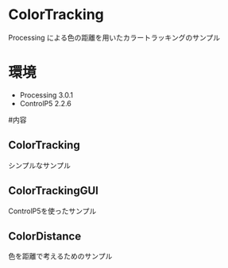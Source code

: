 # ColorTracking
Processing による色の距離を用いたカラートラッキングのサンプル

# 環境
- Processing 3.0.1
- ControlP5 2.2.6

#内容

## ColorTracking
シンプルなサンプル

## ColorTrackingGUI
ControlP5を使ったサンプル

## ColorDistance
色を距離で考えるためのサンプル
